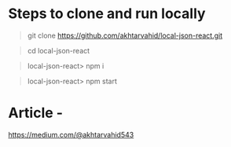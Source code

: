 # Steps to clone and run locally

> git clone https://github.com/akhtarvahid/local-json-react.git

> cd local-json-react

> local-json-react> npm i

> local-json-react> npm start



# Article - 
https://medium.com/@akhtarvahid543

